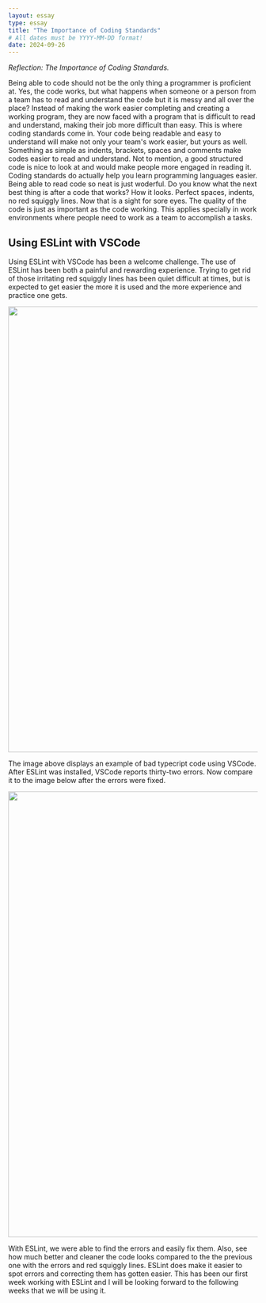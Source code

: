 ```yaml
---
layout: essay
type: essay
title: "The Importance of Coding Standards"
# All dates must be YYYY-MM-DD format!
date: 2024-09-26
---
```




*Reflection: The Importance of Coding Standards.*

Being able to code should not be the only thing a programmer is proficient at. Yes, the code works, but what happens when someone or a person from a team has to read and understand the code but it is messy and all over the place? Instead of making the work easier completing and creating a working program, they are now faced with a program that is difficult to read and understand, making their job more difficult than easy. This is where coding standards come in. Your code being readable and easy to understand will make not only your team's work easier, but yours as well. Something as simple as indents, brackets, spaces and comments make codes easier to read and understand. Not to mention, a good structured code is nice to look at and would make people more engaged in reading it. Coding standards do actually help you learn programming languages easier. Being able to read code so neat is just woderful. Do you know what the next best thing is after a code that works? How it looks. Perfect spaces, indents, no red squiggly lines. Now that is a sight for sore eyes. The quality of the code is just as important as the code working. This applies specially in work environments where people need to work as a team to accomplish a tasks.

## Using ESLint with VSCode

Using ESLint with VSCode has been a welcome challenge. The use of ESLint has been both a painful and rewarding experience. Trying to get rid of those irritating red squiggly lines has been quiet difficult at times, but is expected to get easier the more it is used and the more experience and practice one gets.

<img width="900px" class="rounded float-start pe-4" src="https://courses.ics.hawaii.edu/ics314f24/morea/coding-standards/experience-fix-bad-typescript-1.png">

The image above displays an example of bad typecript code using VSCode. After ESLint was installed, VSCode reports thirty-two errors. Now compare it to the image below after the errors were fixed.

<img width="900px" class="rounded float-start pe-4" src="https://courses.ics.hawaii.edu/ics314f24/morea/coding-standards/experience-fix-bad-typescript-3.png">

With ESLint, we were able to find the errors and easily fix them. Also, see how much better and cleaner the code looks compared to the the previous one with the errors and red squiggly lines. ESLint does make it easier to spot errors and correcting them has gotten easier. This has been our first week working with ESLint and I will be looking forward to the following weeks that we will be using it.


